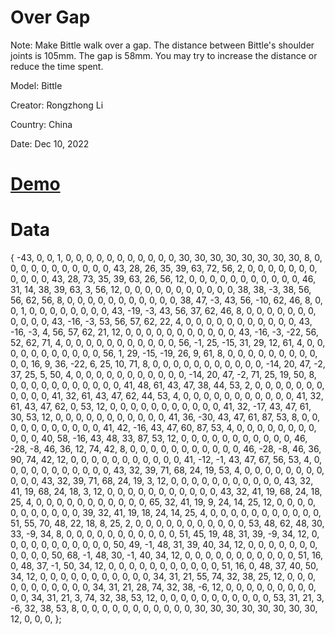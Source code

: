 # Over Gap
Note: Make Bittle walk over a gap. The distance between Bittle's shoulder joints is 105mm. The gap is 58mm. You may try to increase the distance or reduce the time spent. 

Model: Bittle

Creator: Rongzhong Li

Country: China

Date: Dec 10, 2022

# [Demo](https://youtu.be/qZYiqFeC0nk)

# Data
{
 -43,   0,   0,   1,
   0,   0,   0,
   0,   0,   0,   0,   0,   0,   0,   0,  30,  30,  30,  30,  30,  30,  30,  30,   8,   0,   0,   0,
   0,   0,   0,   0,   0,   0,   0,   0,  43,  28,  26,  35,  39,  63,  72,  56,   2,   0,   0,   0,
   0,   0,   0,   0,   0,   0,   0,   0,  43,  28,  73,  35,  39,  63,  26,  56,  12,   0,   0,   0,
   0,   0,   0,   0,   0,   0,   0,   0,  46,  31,  14,  38,  39,  63,   3,  56,  12,   0,   0,   0,
   0,   0,   0,   0,   0,   0,   0,   0,  38,  38,  -3,  38,  56,  56,  62,  56,   8,   0,   0,   0,
   0,   0,   0,   0,   0,   0,   0,   0,  38,  47,  -3,  43,  56, -10,  62,  46,   8,   0,   0,   1,
   0,   0,   0,   0,   0,   0,   0,   0,  43, -19,  -3,  43,  56,  37,  62,  46,   8,   0,   0,   0,
   0,   0,   0,   0,   0,   0,   0,   0,  43, -16,  -3,  53,  56,  57,  62,  22,   4,   0,   0,   0,
   0,   0,   0,   0,   0,   0,   0,   0,  43, -16,  -3,   4,  56,  57,  62,  21,  12,   0,   0,   0,
   0,   0,   0,   0,   0,   0,   0,   0,  43, -16,  -3, -22,  56,  52,  62,  71,   4,   0,   0,   0,
   0,   0,   0,   0,   0,   0,   0,   0,  56,  -1,  25, -15,  31,  29,  12,  61,   4,   0,   0,   0,
   0,   0,   0,   0,   0,   0,   0,   0,  56,   1,  29, -15, -19,  26,   9,  61,   8,   0,   0,   0,
   0,   0,   0,   0,   0,   0,   0,   0,  16,   9,  36, -22,   6,  25,  10,  71,   8,   0,   0,   0,
   0,   0,   0,   0,   0,   0,   0,   0, -14,  20,  47,  -2,  37,  25,   5,  50,   4,   0,   0,   0,
   0,   0,   0,   0,   0,   0,   0,   0, -14,  20,  47,  -2,  71,  25,  19,  50,   8,   0,   0,   0,
   0,   0,   0,   0,   0,   0,   0,   0,  41,  48,  61,  43,  47,  38,  44,  53,   2,   0,   0,   0,
   0,   0,   0,   0,   0,   0,   0,   0,  41,  32,  61,  43,  47,  62,  44,  53,   4,   0,   0,   0,
   0,   0,   0,   0,   0,   0,   0,   0,  41,  32,  61,  43,  47,  62,   0,  53,  12,   0,   0,   0,
   0,   0,   0,   0,   0,   0,   0,   0,  41,  32, -17,  43,  47,  61,  30,  53,  12,   0,   0,   0,
   0,   0,   0,   0,   0,   0,   0,   0,  41,  36, -30,  43,  47,  61,  87,  53,   8,   0,   0,   0,
   0,   0,   0,   0,   0,   0,   0,   0,  41,  42, -16,  43,  47,  60,  87,  53,   4,   0,   0,   0,
   0,   0,   0,   0,   0,   0,   0,   0,  40,  58, -16,  43,  48,  33,  87,  53,  12,   0,   0,   0,
   0,   0,   0,   0,   0,   0,   0,   0,  46, -28,  -8,  46,  36,  12,  74,  42,   8,   0,   0,   0,
   0,   0,   0,   0,   0,   0,   0,   0,  46, -28,  -8,  46,  36,  90,  74,  42,  12,   0,   0,   0,
   0,   0,   0,   0,   0,   0,   0,   0,  41, -12,  -1,  43,  47,  67,  56,  53,   4,   0,   0,   0,
   0,   0,   0,   0,   0,   0,   0,   0,  43,  32,  39,  71,  68,  24,  19,  53,   4,   0,   0,   0,
   0,   0,   0,   0,   0,   0,   0,   0,  43,  32,  39,  71,  68,  24,  19,   3,  12,   0,   0,   0,
   0,   0,   0,   0,   0,   0,   0,   0,  43,  32,  41,  19,  68,  24,  18,   3,  12,   0,   0,   0,
   0,   0,   0,   0,   0,   0,   0,   0,  43,  32,  41,  19,  68,  24,  18,  25,   4,   0,   0,   0,
   0,   0,   0,   0,   0,   0,   0,   0,  65,  32,  41,  19,   9,  24,  14,  25,  12,   0,   0,   0,
   0,   0,   0,   0,   0,   0,   0,   0,  39,  32,  41,  19,  18,  24,  14,  25,   4,   0,   0,   0,
   0,   0,   0,   0,   0,   0,   0,   0,  51,  55,  70,  48,  22,  18,   8,  25,   2,   0,   0,   0,
   0,   0,   0,   0,   0,   0,   0,   0,  53,  48,  62,  48,  30,  33,  -9,  34,   8,   0,   0,   0,
   0,   0,   0,   0,   0,   0,   0,   0,  51,  45,  19,  48,  31,  39,  -9,  34,  12,   0,   0,   0,
   0,   0,   0,   0,   0,   0,   0,   0,  50,  49,  -1,  48,  31,  39,  40,  34,  12,   0,   0,   0,
   0,   0,   0,   0,   0,   0,   0,   0,  50,  68,  -1,  48,  30,  -1,  40,  34,  12,   0,   0,   0,
   0,   0,   0,   0,   0,   0,   0,   0,  51,  16,   0,  48,  37,  -1,  50,  34,  12,   0,   0,   0,
   0,   0,   0,   0,   0,   0,   0,   0,  51,  16,   0,  48,  37,  40,  50,  34,  12,   0,   0,   0,
   0,   0,   0,   0,   0,   0,   0,   0,  34,  31,  21,  55,  74,  32,  38,  25,  12,   0,   0,   0,
   0,   0,   0,   0,   0,   0,   0,   0,  34,  31,  21,  28,  74,  32,  38,  -6,  12,   0,   0,   0,
   0,   0,   0,   0,   0,   0,   0,   0,  34,  31,  21,   3,  74,  32,  38,  53,  12,   0,   0,   0,
   0,   0,   0,   0,   0,   0,   0,   0,  53,  31,  21,   3,  -6,  32,  38,  53,   8,   0,   0,   0,
   0,   0,   0,   0,   0,   0,   0,   0,  30,  30,  30,  30,  30,  30,  30,  30,  12,   0,   0,   0,
};
